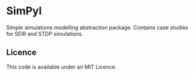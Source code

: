 # SimPyl

Simple simulations modelling abstraction package. Contains case studies for SEIR and STDP simulations.

## Licence

This code is available under an MIT Licence.